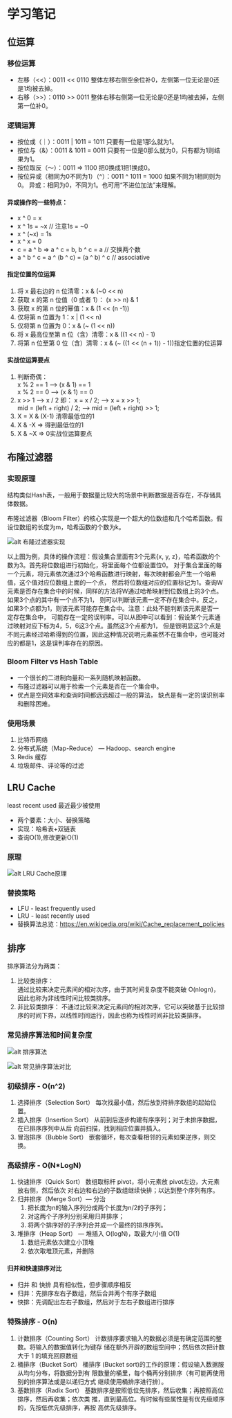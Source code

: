 # 学习笔记

## 位运算

### 移位运算

* 左移（<<）：0011 << 0110 整体左移右侧空余位补0，左侧第一位无论是0还是1均被去掉。
* 右移（>>）：0110 >> 0011 整体右移右侧第一位无论是0还是1均被去掉，左侧第一位补0。

### 逻辑运算

* 按位或（｜）：0011 | 1011 = 1011 只要有一位是1那么就为1。
* 按位与（&）：0011 & 1011 = 0011 只要有一位是0那么就为0，只有都为1则结果为1。
* 按位取反（～）：0011 => 1100 把0换成1把1换成0。
* 按位异或（相同为0不同为1）（^）：0011 ^ 1011 = 1000 如果不同为1相同则为0。
异或：相同为0，不同为1。也可用“不进位加法”来理解。

#### 异或操作的一些特点：
* x ^ 0 = x
* x ^ 1s = ~x      // 注意1s = ~0
* x ^ (~x) = 1s
* x ^ x = 0
* c = a ^ b   =>   a ^ c = b, b ^ c = a      // 交换两个数
* a ^ b ^ c = a ^ (b ^ c) = (a ^ b) ^ c     // associative

#### 指定位置的位运算
1. 将 x 最右边的 n 位清零：x & (~0 << n) 
2. 获取 x 的第 n 位值（0 或者 1）： (x >> n) & 1 
3. 获取 x 的第 n 位的幂值：x & (1 << (n -1)) 
4. 仅将第 n 位置为 1：x | (1 << n) 
5. 仅将第 n 位置为 0：x & (~ (1 << n)) 
6. 将 x 最高位至第 n 位（含）清零：x & ((1 << n) - 1) 
7. 将第 n 位至第 0 位（含）清零：x & (~ ((1 << (n + 1)) - 1))指定位置的位运算

#### 实战位运算要点
1. 判断奇偶：  
x % 2 == 1 —> (x & 1) == 1   
x % 2 == 0 —> (x & 1) == 0 
2. x >> 1 —> x / 2   即：  x = x / 2; —> x = x >> 1;  
 mid = (left + right) / 2;   —>    mid = (left + right) >> 1; 
3. X = X & (X-1) 清零最低位的1 
4. X & -X => 得到最低位的1 
5. X & ~X => 0实战位运算要点

## 布隆过滤器


### 实现原理
结构类似Hash表，一般用于数据量比较大的场景中判断数据是否存在，不存储具体数据。  

布隆过滤器（Bloom Filter）的核心实现是一个超大的位数组和几个哈希函数。假设位数组的长度为m，哈希函数的个数为k。  

![alt 布隆过滤器实现](https://raw.githubusercontent.com/cxl123156/algorithm007-class01/master/Week_08/G20200343040257/bloomfilter.png "布隆过滤器实现")

以上图为例，具体的操作流程：假设集合里面有3个元素{x, y, z}，哈希函数的个数为3。首先将位数组进行初始化，将里面每个位都设置位0。
对于集合里面的每一个元素，将元素依次通过3个哈希函数进行映射，每次映射都会产生一个哈希值，这个值对应位数组上面的一个点，
然后将位数组对应的位置标记为1。查询W元素是否存在集合中的时候，同样的方法将W通过哈希映射到位数组上的3个点。如果3个点的其中有一个点不为1，
则可以判断该元素一定不存在集合中。反之，如果3个点都为1，则该元素可能存在集合中。注意：此处不能判断该元素是否一定存在集合中，
可能存在一定的误判率。可以从图中可以看到：假设某个元素通过映射对应下标为4，5，6这3个点。虽然这3个点都为1，
但是很明显这3个点是不同元素经过哈希得到的位置，因此这种情况说明元素虽然不在集合中，也可能对应的都是1，这是误判率存在的原因。

### Bloom Filter vs Hash Table

* 一个很长的二进制向量和一系列随机映射函数。
* 布隆过滤器可以用于检索一个元素是否在一个集合中。 
* 优点是空间效率和查询时间都远远超过一般的算法， 缺点是有一定的误识别率和删除困难。

### 使用场景

1. 比特币网络 
2. 分布式系统（Map-Reduce） — Hadoop、search engine 
3. Redis 缓存 
4. 垃圾邮件、评论等的过滤

## LRU Cache

least recent used 最近最少被使用

* 两个要素：大小、替换策略
* 实现：哈希表+双链表
* 查询O(1),修改更新O(1)

### 原理

![alt LRU Cache原理](https://github.com/cxl123156/algorithm007-class01/raw/master/Week_08/G20200343040257/LRUCache.png "LRU Cache原理")

### 替换策略

* LFU - least frequently used 
* LRU - least recently used 
* 替换算法总览：https://en.wikipedia.org/wiki/Cache_replacement_policies


## 排序

排序算法分为两类：
1. 比较类排序：   
通过比较来决定元素间的相对次序，由于其时间复杂度不能突破 O(nlogn)，因此也称为非线性时间比较类排序。 
2. 非比较类排序： 不通过比较来决定元素间的相对次序，它可以突破基于比较排序的时间下界，以线性时间运行，因此也称为线性时间非比较类排序。

### 常见排序算法和时间复杂度
![alt 排序算法](https://github.com/cxl123156/algorithm007-class01/raw/master/Week_08/G20200343040257/sort1.png "常见排序算法")


![alt 常见排序算法对比](https://github.com/cxl123156/algorithm007-class01/raw/master/Week_08/G20200343040257/sort2.jpeg "常见排序算法对比")

### 初级排序 - O(n^2)
1. 选择排序（Selection Sort）
每次找最小值，然后放到待排序数组的起始位置。
2. 插入排序（Insertion Sort）
从前到后逐步构建有序序列；对于未排序数据，在已排序序列中从后
向前扫描，找到相应位置并插入。
3. 冒泡排序（Bubble Sort）
嵌套循环，每次查看相邻的元素如果逆序，则交换。

### 高级排序 - O(N*LogN)
1. 快速排序（Quick Sort）
数组取标杆 pivot，将小元素放 pivot左边，大元素放右侧，然后依次
对右边和右边的子数组继续快排；以达到整个序列有序。
2. 归并排序（Merge Sort）— 分治
   1. 把长度为n的输入序列分成两个长度为n/2的子序列；
   2. 对这两个子序列分别采用归并排序；
   3. 将两个排序好的子序列合并成一个最终的排序序列。
3. 堆排序（Heap Sort） — 堆插入 O(logN)，取最大/小值 O(1)
   1. 数组元素依次建立小顶堆
   2. 依次取堆顶元素，并删除

#### 归并和快速排序对比

* 归并 和 快排 具有相似性，但步骤顺序相反
* 归并：先排序左右子数组，然后合并两个有序子数组
* 快排：先调配出左右子数组，然后对于左右子数组进行排序


### 特殊排序 - O(n)
1. 计数排序（Counting Sort）
计数排序要求输入的数据必须是有确定范围的整数。将输入的数据值转化为键存
储在额外开辟的数组空间中；然后依次把计数大于 1 的填充回原数组
2. 桶排序（Bucket Sort）
桶排序 (Bucket sort)的工作的原理：假设输入数据服从均匀分布，将数据分到有
限数量的桶里，每个桶再分别排序（有可能再使用别的排序算法或是以递归方式
继续使用桶排序进行排）。
3. 基数排序（Radix Sort）
基数排序是按照低位先排序，然后收集；再按照高位排序，然后再收集；依次类
推，直到最高位。有时候有些属性是有优先级顺序的，先按低优先级排序，再按
高优先级排序。
